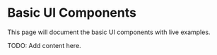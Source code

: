 # Basic UI Components

This page will document the basic UI components with live examples.

TODO: Add content here. 